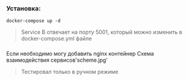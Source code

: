 ### Установка:
```
docker-compose up -d
```
> Service B отвечает на порту 5001, который можно изменить в docker-compose.yml файле
###
Если необходимо могу добавить nginx контейнер
Схема взаимодействия сервисов'scheme.jpg'
> Тестировал только в ручном режиме
